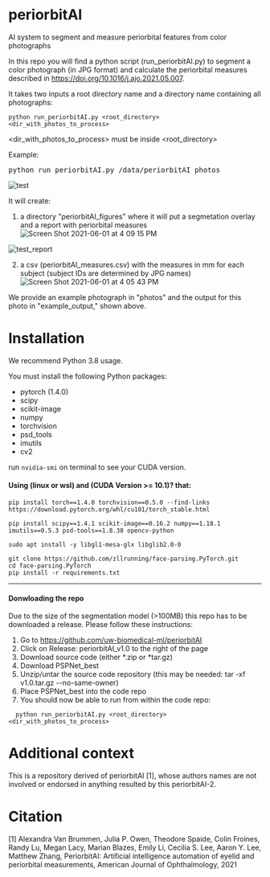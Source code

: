 # periorbitAI
AI system to segment and measure periorbital features from color photographs

In this repo you will find a python script (run_periorbitAI.py) to segment a color photograph (in JPG format) and calculate the periorbital measures described in https://doi.org/10.1016/j.ajo.2021.05.007.

It takes two inputs a root directory name and a directory name containing all photographs:

```
python run_periorbitAI.py <root_directory> <dir_with_photos_to_process>
```

<dir_with_photos_to_process> must be inside <root_directory>
  
Example:

<pre>
python run_periorbitAI.py /data/periorbitAI photos
</pre>

![test](https://user-images.githubusercontent.com/25671442/120400553-ef718300-c2f2-11eb-91ce-c5ad1d68415b.JPG)

It will create:
1) a directory "periorbitAI_figures" where it will put a segmetation overlay and a report with periorbital measures
![Screen Shot 2021-06-01 at 4 09 15 PM](https://user-images.githubusercontent.com/25671442/120400982-d87f6080-c2f3-11eb-9f0e-2ffd92416484.png)

![test_report](https://user-images.githubusercontent.com/25671442/120400617-0adc8e00-c2f3-11eb-9053-f6deb3bd2462.png)

2) a csv (periorbitAI_measures.csv) with the measures in mm for each subject (subject IDs are determined by JPG names)
![Screen Shot 2021-06-01 at 4 05 43 PM](https://user-images.githubusercontent.com/25671442/120400749-60189f80-c2f3-11eb-997e-e951faf88b8e.png)


We provide an example photograph in "photos" and the output for this photo in "example_output," shown above.



# Installation
We recommend Python 3.8 usage.

You must install the following Python packages:
* pytorch (1.4.0)
* scipy
* scikit-image
* numpy
* torchvision
* psd_tools
* imutils
* cv2


run `nvidia-smi` on terminal to see your CUDA version.

#### Using (linux or wsl) and (CUDA Version >= 10.1)?  that:

```
pip install torch==1.4.0 torchvision==0.5.0 --find-links https://download.pytorch.org/whl/cu101/torch_stable.html
```
```
pip install scipy==1.4.1 scikit-image==0.16.2 numpy==1.18.1 imutils==0.5.3 psd-tools==1.8.38 opencv-python
```

```
sudo apt install -y libgl1-mesa-glx libglib2.0-0
```

```
git clone https://github.com/zllrunning/face-parsing.PyTorch.git
cd face-parsing.PyTorch
pip install -r requirements.txt
```

---

#### Donwloading the repo
Due to the size of the segmentation model (>100MB) this repo has to be downloaded a release.  Please follow these instructions:

1.  Go to https://github.com/uw-biomedical-ml/periorbitAI
2.  Click on Release: periorbitAI_v1.0 to the right of the page
3.  Download source code (either *.zip or *tar.gz)
4.  Download PSPNet_best
5.  Unzip/untar the source code repository (this may be needed: tar -xf v1.0.tar.gz --no-same-owner)
6.  Place PSPNet_best into the code repo
7.  You should now be able to run from within the code repo: 

```
  python run_periorbitAI.py <root_directory> <dir_with_photos_to_process>
```

# Additional context
This is a repository derived of periorbitAI [1], whose authors names are not involved or endorsed in anything resulted by this periorbitAI-2.

# Citation
[1] Alexandra Van Brummen, Julia P. Owen, Theodore Spaide, Colin Froines, Randy Lu, Megan Lacy, Marian Blazes, Emily Li, Cecilia S. Lee, Aaron Y. Lee, Matthew Zhang,
PeriorbitAI: Artificial intelligence automation of eyelid and periorbital measurements, American Journal of Ophthalmology, 2021

